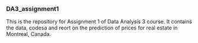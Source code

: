 ### DA3_assignment1

This is the repository for Assignment 1 of Data Analysis 3 course. It contains the data, codesa and reort on the prediction of prices for real estate in Montreal, Canada.  
